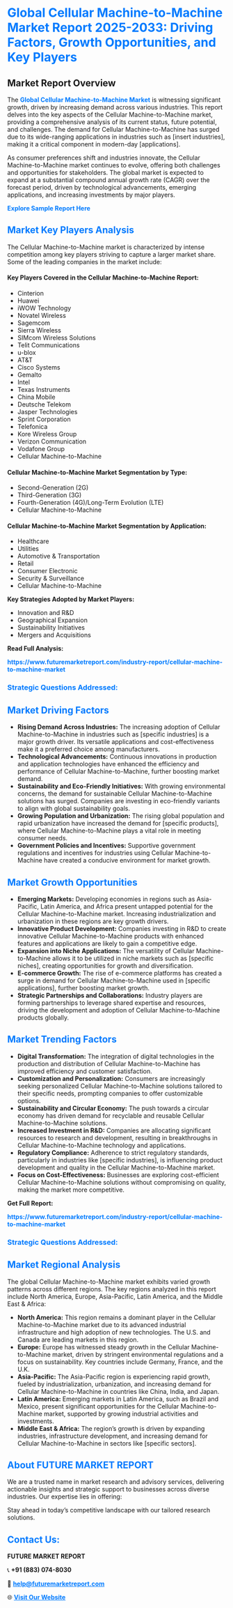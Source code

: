 <h1 style="color: #007BFF;">Global Cellular Machine-to-Machine Market Report 2025-2033: Driving Factors, Growth Opportunities, and Key Players</h1>

<section id="overview">
<h2>Market Report Overview</h2>
<p>The <a href="https://www.futuremarketreport.com/industry-report/cellular-machine-to-machine-market" style="color: #007BFF; text-decoration: none;"><strong>Global Cellular Machine-to-Machine Market</strong></a> is witnessing significant growth, driven by increasing demand across various industries. This report delves into the key aspects of the Cellular Machine-to-Machine market, providing a comprehensive analysis of its current status, future potential, and challenges. The demand for Cellular Machine-to-Machine has surged due to its wide-ranging applications in industries such as [insert industries], making it a critical component in modern-day [applications].</p>
<p>As consumer preferences shift and industries innovate, the Cellular Machine-to-Machine market continues to evolve, offering both challenges and opportunities for stakeholders. The global market is expected to expand at a substantial compound annual growth rate (CAGR) over the forecast period, driven by technological advancements, emerging applications, and increasing investments by major players.</p>
</section>

<section id="overview">
<p><a href="https://www.futuremarketreport.com/request-sample/reportId=99005" style="color: #007BFF; text-decoration: none;"><strong>Explore Sample Report Here</strong></a></p>
</section>

<section id="key-players">
<h2 style="color: #007BFF;">Market Key Players Analysis</h2>
<p>The Cellular Machine-to-Machine market is characterized by intense competition among key players striving to capture a larger market share. Some of the leading companies in the market include:</p>
<h4>Key Players Covered in the Cellular Machine-to-Machine Report:</h4>
<ul><li>Cinterion</li><li>Huawei</li><li>iWOW Technology</li><li>Novatel Wireless</li><li>Sagemcom</li><li>Sierra Wireless</li><li>SIMcom Wireless Solutions</li><li>Telit Communications</li><li>u-blox</li><li>AT&amp;T</li><li>Cisco Systems</li><li>Gemalto</li><li>Intel</li><li>Texas Instruments</li><li>China Mobile</li><li>Deutsche Telekom</li><li>Jasper Technologies</li><li>Sprint Corporation</li><li>Telefonica</li><li>Kore Wireless Group</li><li>Verizon Communication</li><li>Vodafone Group</li><li>Cellular Machine-to-Machine</li></ul>
<h4>Cellular Machine-to-Machine Market Segmentation by Type:</h4>
<ul><li>Second-Generation (2G)</li><li>Third-Generation (3G)</li><li>Fourth-Generation (4G)/Long-Term Evolution (LTE)</li><li>Cellular Machine-to-Machine</li></ul>

<h4>Cellular Machine-to-Machine Market Segmentation by Application:</h4>
<ul><li>Healthcare</li><li>Utilities</li><li>Automotive &amp; Transportation</li><li>Retail</li><li>Consumer Electronic</li><li>Security &amp; Surveillance</li><li>Cellular Machine-to-Machine</li></ul>
<p><strong>Key Strategies Adopted by Market Players:</strong></p>
<ul>
<li>Innovation and R&D</li>
<li>Geographical Expansion</li>
<li>Sustainability Initiatives</li>
<li>Mergers and Acquisitions</li>
</ul>
</section>

<section>
<p><strong>Read Full Analysis: </strong></p><a href="https://www.futuremarketreport.com/industry-report/cellular-machine-to-machine-market" style="color: #007BFF; text-decoration: none;"><strong>https://www.futuremarketreport.com/industry-report/cellular-machine-to-machine-market</strong></a>
<h3 style="color: #007BFF;">Strategic Questions Addressed:</h3>
</section>

<section id="driving-factors">
<h2 style="color: #007BFF;">Market Driving Factors</h2>
<ul>
<li><strong>Rising Demand Across Industries:</strong> The increasing adoption of Cellular Machine-to-Machine in industries such as [specific industries] is a major growth driver. Its versatile applications and cost-effectiveness make it a preferred choice among manufacturers.</li>
<li><strong>Technological Advancements:</strong> Continuous innovations in production and application technologies have enhanced the efficiency and performance of Cellular Machine-to-Machine, further boosting market demand.</li>
<li><strong>Sustainability and Eco-Friendly Initiatives:</strong> With growing environmental concerns, the demand for sustainable Cellular Machine-to-Machine solutions has surged. Companies are investing in eco-friendly variants to align with global sustainability goals.</li>
<li><strong>Growing Population and Urbanization:</strong> The rising global population and rapid urbanization have increased the demand for [specific products], where Cellular Machine-to-Machine plays a vital role in meeting consumer needs.</li>
<li><strong>Government Policies and Incentives:</strong> Supportive government regulations and incentives for industries using Cellular Machine-to-Machine have created a conducive environment for market growth.</li>
</ul>
</section>

<section id="growth-opportunities">
<h2 style="color: #007BFF;">Market Growth Opportunities</h2>
<ul>
<li><strong>Emerging Markets:</strong> Developing economies in regions such as Asia-Pacific, Latin America, and Africa present untapped potential for the Cellular Machine-to-Machine market. Increasing industrialization and urbanization in these regions are key growth drivers.</li>
<li><strong>Innovative Product Development:</strong> Companies investing in R&D to create innovative Cellular Machine-to-Machine products with enhanced features and applications are likely to gain a competitive edge.</li>
<li><strong>Expansion into Niche Applications:</strong> The versatility of Cellular Machine-to-Machine allows it to be utilized in niche markets such as [specific niches], creating opportunities for growth and diversification.</li>
<li><strong>E-commerce Growth:</strong> The rise of e-commerce platforms has created a surge in demand for Cellular Machine-to-Machine used in [specific applications], further boosting market growth.</li>
<li><strong>Strategic Partnerships and Collaborations:</strong> Industry players are forming partnerships to leverage shared expertise and resources, driving the development and adoption of Cellular Machine-to-Machine products globally.</li>
</ul>
</section>

<section id="trending-factors">
<h2 style="color: #007BFF;">Market Trending Factors</h2>
<ul>
<li><strong>Digital Transformation:</strong> The integration of digital technologies in the production and distribution of Cellular Machine-to-Machine has improved efficiency and customer satisfaction.</li>
<li><strong>Customization and Personalization:</strong> Consumers are increasingly seeking personalized Cellular Machine-to-Machine solutions tailored to their specific needs, prompting companies to offer customizable options.</li>
<li><strong>Sustainability and Circular Economy:</strong> The push towards a circular economy has driven demand for recyclable and reusable Cellular Machine-to-Machine solutions.</li>
<li><strong>Increased Investment in R&D:</strong> Companies are allocating significant resources to research and development, resulting in breakthroughs in Cellular Machine-to-Machine technology and applications.</li>
<li><strong>Regulatory Compliance:</strong> Adherence to strict regulatory standards, particularly in industries like [specific industries], is influencing product development and quality in the Cellular Machine-to-Machine market.</li>
<li><strong>Focus on Cost-Effectiveness:</strong> Businesses are exploring cost-efficient Cellular Machine-to-Machine solutions without compromising on quality, making the market more competitive.</li>
</ul>
</section>

<section>
<p><strong>Get Full Report: </strong></p><a href="https://www.futuremarketreport.com/industry-report/cellular-machine-to-machine-market" style="color: #007BFF; text-decoration: none;"><strong>https://www.futuremarketreport.com/industry-report/cellular-machine-to-machine-market</strong></a>
<h3 style="color: #007BFF;">Strategic Questions Addressed:</h3>
</section>


<section id="regional-analysis">
<h2 style="color: #007BFF;">Market Regional Analysis</h2>
<p>The global Cellular Machine-to-Machine market exhibits varied growth patterns across different regions. The key regions analyzed in this report include North America, Europe, Asia-Pacific, Latin America, and the Middle East & Africa:</p>
<ul>
<li><strong>North America:</strong> This region remains a dominant player in the Cellular Machine-to-Machine market due to its advanced industrial infrastructure and high adoption of new technologies. The U.S. and Canada are leading markets in this region.</li>
<li><strong>Europe:</strong> Europe has witnessed steady growth in the Cellular Machine-to-Machine market, driven by stringent environmental regulations and a focus on sustainability. Key countries include Germany, France, and the U.K.</li>
<li><strong>Asia-Pacific:</strong> The Asia-Pacific region is experiencing rapid growth, fueled by industrialization, urbanization, and increasing demand for Cellular Machine-to-Machine in countries like China, India, and Japan.</li>
<li><strong>Latin America:</strong> Emerging markets in Latin America, such as Brazil and Mexico, present significant opportunities for the Cellular Machine-to-Machine market, supported by growing industrial activities and investments.</li>
<li><strong>Middle East & Africa:</strong> The region’s growth is driven by expanding industries, infrastructure development, and increasing demand for Cellular Machine-to-Machine in sectors like [specific sectors].</li>
</ul>
</section>

<footer>
<h2 style="color: #007BFF;">About FUTURE MARKET REPORT</h2>
<p>We are a trusted name in market research and advisory services, delivering actionable insights and strategic support to businesses across diverse industries. Our expertise lies in offering:</p>

<p>Stay ahead in today’s competitive landscape with our tailored research solutions.</p>

<h2 style="color: #007BFF;">Contact Us:</h2>
<p><strong>FUTURE MARKET REPORT</strong></p>
<p>📞 <strong>+91 (883) 074-8030</strong></p>
<p>📧 <strong><a href="mailto:help@futuremarketreport.com" style="color: #007BFF;">help@futuremarketreport.com</a></strong></p>
<p>🌐 <strong><a href="https://www.futuremarketreport.com/" style="color: #007BFF;">Visit Our Website</a></strong></p>
</footer>